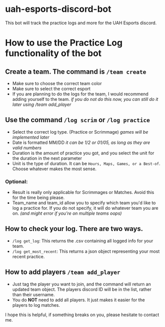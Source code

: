 # uah-esports-discord-bot
This bot will track the practice logs and more for the UAH Esports discord.

# How to use the Practice Log functionality of the bot
## Create a team. The command is `/team create`
- Make sure to choose the correct team color
- Make sure to select the correct esport
- If you are planning to do the logs for the team, I would recommend adding yourself to the team. *if you do not do this now, you can still do it later using /team add_player*

## Use the command `/log scrim` or `/log practice`
- Select the correct log type. (Practice or Scrimmage) *games will be implemented later*
- Date is formatted MM/DD *it can be 1/2 or 01/05, as long as they are valid numbers*
- Duration is the amount of practice you got, and you select the unit for the duration in the next parameter
- Unit is the type of duration. It can be `Hours, Maps, Games, or a Best-of`. Choose whatever makes the most sense.
### Optional:
- Result is really only applicable for Scrimmages or Matches. Avoid this for the time being please.
- Team_name and team_id allow you to specify which team you'd like to log a practice for. If you do not specify, it will do whatever team you are on. *(and might error if you're on multiple teams oops)*

## How to check your log. There are two ways.
- `/log get_log`: This returns the .csv containing all logged info for your team.
- `/log get_most_recent`: This returns a json object representing your most recent practice.

## How to add players `/team add_player`
- Just tag the player you want to join, and the command will return an updated team object. The players discord ID will be in the list, rather than their username.
- You do **NOT** need to add all players. It just makes it easier for the players to log matches.

I hope this is helpful, if something breaks on you, please hesitate to contact me.
